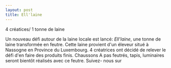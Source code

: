 ```yaml
---
layout: post
title: Ell'laine
---
```


4 créatices/ 1 tonne de laine

Un nouveau défi autour de la laine locale est lancé:
*Ell'laine*, une tonne de laine transformée en feutre. Cette laine provient d'un éleveur situé à Nassogne en Province du Luxembourg.
4 créatrices ont décidé de relever le défi d'en faire des produits finis.
Chaussons A pas feutrés, tapis, luminaires seront bientôt réalisés avec ce feutre.
Suivez- nous sur 
